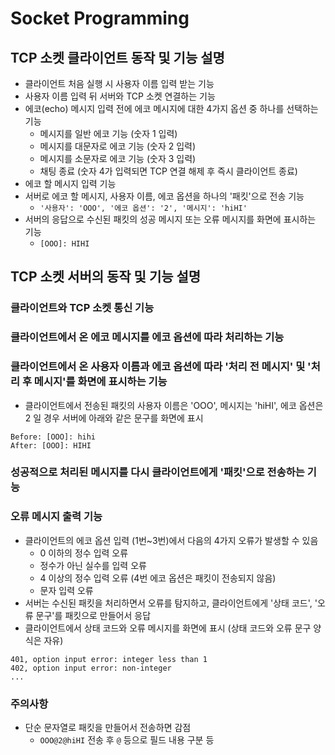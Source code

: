 # Socket Programming

## TCP 소켓 클라이언트 동작 및 기능 설명
- 클라이언트 처음 실행 시 사용자 이름 입력 받는 기능
- 사용자 이름 입력 뒤 서버와 TCP 소켓 연결하는 기능
- 에코(echo) 메시지 입력 전에 에코 메시지에 대한 4가지 옵션 중 하나를 선택하는 기능 
  - 메시지를 일반 에코 기능 (숫자 1 입력)
  - 메시지를 대문자로 에코 기능 (숫자 2 입력)
  - 메시지를 소문자로 에코 기능 (숫자 3 입력)
  - 채팅 종료 (숫자 4가 입력되면 TCP 연결 해제 후 즉시 클라이언트 종료)
- 에코 할 메시지 입력 기능
- 서버로 에코 할 메시지, 사용자 이름, 에코 옵션을 하나의 '패킷'으로 전송 기능
  - `'사용자': 'OOO', '에코 옵션': '2', '메시지': 'hiHI'`
- 서버의 응답으로 수신된 패킷의 성공 메시지 또는 오류 메시지를 화면에 표시하는 기능
  - `[OOO]: HIHI`

## TCP 소켓 서버의 동작 및 기능 설명
### 클라이언트와 TCP 소켓 통신 기능
### 클라이언트에서 온 에코 메시지를 에코 옵션에 따라 처리하는 기능
### 클라이언트에서 온 사용자 이름과 에코 옵션에 따라 '처리 전 메시지' 및 '처리 후 메시지'를 화면에 표시하는 기능
- 클라이언트에서 전송된 패킷의 사용자 이름은 'OOO', 메시지는 'hiHI', 에코 옵션은 2 일 경우 서버에 아래와 같은 문구를 화면에 표시
```
Before: [OOO]: hihi
After: [OOO]: HIHI
```
### 성공적으로 처리된 메시지를 다시 클라이언트에게 '패킷'으로 전송하는 기능
### 오류 메시지 출력 기능
- 클라이언트의 에코 옵션 입력 (1번~3번)에서 다음의 4가지 오류가 발생할 수 있음
  - 0 이하의 정수 입력 오류
  - 정수가 아닌 실수를 입력 오류
  - 4 이상의 정수 입력 오류 (4번 에코 옵션은 패킷이 전송되지 않음)
  - 문자 입력 오류
- 서버는 수신된 패킷을 처리하면서 오류를 탐지하고, 클라이언트에게 '상태 코드', '오류 문구'를 패킷으로 만들어서 응답
- 클라이언트에서 상태 코드와 오류 메시지를 화면에 표시 (상태 코드와 오류 문구 양식은 자유)
```
401, option input error: integer less than 1
402, option input error: non-integer
...
```
### 주의사항
- 단순 문자열로 패킷을 만들어서 전송하면 감점
  - `OOO@2@hiHI` 전송 후 `@` 등으로 필드 내용 구분 등
